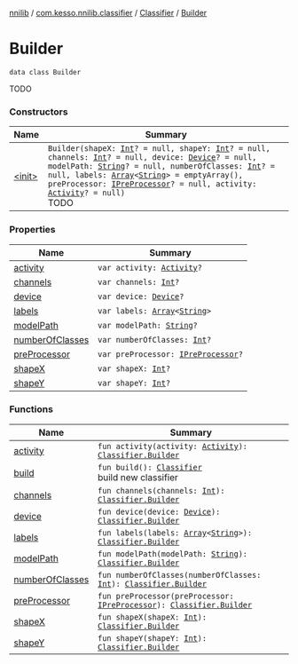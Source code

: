 [nnilib](../../../index.md) / [com.kesso.nnilib.classifier](../../index.md) / [Classifier](../index.md) / [Builder](./index.md)

# Builder

`data class Builder`

TODO

### Constructors

| Name | Summary |
|---|---|
| [&lt;init&gt;](-init-.md) | `Builder(shapeX: `[`Int`](https://kotlinlang.org/api/latest/jvm/stdlib/kotlin/-int/index.html)`? = null, shapeY: `[`Int`](https://kotlinlang.org/api/latest/jvm/stdlib/kotlin/-int/index.html)`? = null, channels: `[`Int`](https://kotlinlang.org/api/latest/jvm/stdlib/kotlin/-int/index.html)`? = null, device: `[`Device`](../../-device/index.md)`? = null, modelPath: `[`String`](https://kotlinlang.org/api/latest/jvm/stdlib/kotlin/-string/index.html)`? = null, numberOfClasses: `[`Int`](https://kotlinlang.org/api/latest/jvm/stdlib/kotlin/-int/index.html)`? = null, labels: `[`Array`](https://kotlinlang.org/api/latest/jvm/stdlib/kotlin/-array/index.html)`<`[`String`](https://kotlinlang.org/api/latest/jvm/stdlib/kotlin/-string/index.html)`> = emptyArray(), preProcessor: `[`IPreProcessor`](../../../com.kesso.nnilib.pre-processor/-i-pre-processor/index.md)`? = null, activity: `[`Activity`](https://developer.android.com/reference/android/app/Activity.html)`? = null)`<br>TODO |

### Properties

| Name | Summary |
|---|---|
| [activity](activity.md) | `var activity: `[`Activity`](https://developer.android.com/reference/android/app/Activity.html)`?` |
| [channels](channels.md) | `var channels: `[`Int`](https://kotlinlang.org/api/latest/jvm/stdlib/kotlin/-int/index.html)`?` |
| [device](device.md) | `var device: `[`Device`](../../-device/index.md)`?` |
| [labels](labels.md) | `var labels: `[`Array`](https://kotlinlang.org/api/latest/jvm/stdlib/kotlin/-array/index.html)`<`[`String`](https://kotlinlang.org/api/latest/jvm/stdlib/kotlin/-string/index.html)`>` |
| [modelPath](model-path.md) | `var modelPath: `[`String`](https://kotlinlang.org/api/latest/jvm/stdlib/kotlin/-string/index.html)`?` |
| [numberOfClasses](number-of-classes.md) | `var numberOfClasses: `[`Int`](https://kotlinlang.org/api/latest/jvm/stdlib/kotlin/-int/index.html)`?` |
| [preProcessor](pre-processor.md) | `var preProcessor: `[`IPreProcessor`](../../../com.kesso.nnilib.pre-processor/-i-pre-processor/index.md)`?` |
| [shapeX](shape-x.md) | `var shapeX: `[`Int`](https://kotlinlang.org/api/latest/jvm/stdlib/kotlin/-int/index.html)`?` |
| [shapeY](shape-y.md) | `var shapeY: `[`Int`](https://kotlinlang.org/api/latest/jvm/stdlib/kotlin/-int/index.html)`?` |

### Functions

| Name | Summary |
|---|---|
| [activity](activity.md) | `fun activity(activity: `[`Activity`](https://developer.android.com/reference/android/app/Activity.html)`): `[`Classifier.Builder`](./index.md) |
| [build](build.md) | `fun build(): `[`Classifier`](../index.md)<br>build new classifier |
| [channels](channels.md) | `fun channels(channels: `[`Int`](https://kotlinlang.org/api/latest/jvm/stdlib/kotlin/-int/index.html)`): `[`Classifier.Builder`](./index.md) |
| [device](device.md) | `fun device(device: `[`Device`](../../-device/index.md)`): `[`Classifier.Builder`](./index.md) |
| [labels](labels.md) | `fun labels(labels: `[`Array`](https://kotlinlang.org/api/latest/jvm/stdlib/kotlin/-array/index.html)`<`[`String`](https://kotlinlang.org/api/latest/jvm/stdlib/kotlin/-string/index.html)`>): `[`Classifier.Builder`](./index.md) |
| [modelPath](model-path.md) | `fun modelPath(modelPath: `[`String`](https://kotlinlang.org/api/latest/jvm/stdlib/kotlin/-string/index.html)`): `[`Classifier.Builder`](./index.md) |
| [numberOfClasses](number-of-classes.md) | `fun numberOfClasses(numberOfClasses: `[`Int`](https://kotlinlang.org/api/latest/jvm/stdlib/kotlin/-int/index.html)`): `[`Classifier.Builder`](./index.md) |
| [preProcessor](pre-processor.md) | `fun preProcessor(preProcessor: `[`IPreProcessor`](../../../com.kesso.nnilib.pre-processor/-i-pre-processor/index.md)`): `[`Classifier.Builder`](./index.md) |
| [shapeX](shape-x.md) | `fun shapeX(shapeX: `[`Int`](https://kotlinlang.org/api/latest/jvm/stdlib/kotlin/-int/index.html)`): `[`Classifier.Builder`](./index.md) |
| [shapeY](shape-y.md) | `fun shapeY(shapeY: `[`Int`](https://kotlinlang.org/api/latest/jvm/stdlib/kotlin/-int/index.html)`): `[`Classifier.Builder`](./index.md) |
